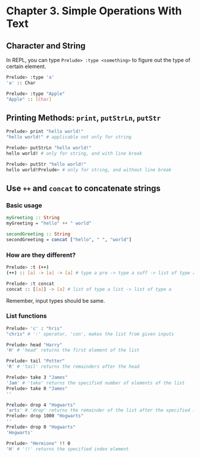 # Chapter 3. Simple Operations With Text

## Character and String
In REPL, you can type ```Prelude> :type <something>``` to figure out the type of certain element.
```bash
Prelude> :type 'a'
'a' :: Char

Prelude> :type "Apple"
"Apple" :: [Char]
```

## Printing Methods: `print`, `putStrLn`, `putStr`
```bash
Prelude> print "hello world!"
"hello world!" # applicable not only for string

Prelude> putStrLn "hello world!"
hello world! # only for string, and with line break

Prelude> putStr "hello world!"
hello world!Prelude> # only for string, and without line break
```

## Use `++` and `concat` to concatenate strings
### Basic usage
```haskell
myGreeting :: String
myGreeting = "hello" ++ " world"

secondGreeting :: String
secondGreeting = concat ["hello", " ", "world"]
```

### How are they different?
```bash
Prelude> :t (++)
(++) :: [a] -> [a] -> [a] # type a pre -> type a suff -> list of type a

Prelude> :t concat
concat :: [[a]] -> [a] # list of type a list -> list of type a
```

Remember, input types should be same.

### List functions
```bash
Prelude> 'c' : "hris"
"chris" # ':' operator, 'con', makes the list from given inputs

Prelude> head "Harry"
'H' # 'head' returns the first element of the list

Prelude> tail "Potter"
'R' # 'tail' returns the remainders after the head

Prelude> take 3 "James"
'Jam' # 'take' returns the specified number of elements of the list
Prelude> take 0 "James"
'' 

Prelude> drop 4 "Hogwarts"
'arts' # 'drop' returns the remainder of the list after the specified index 
Prelude> drop 1000 "Hogwarts"
''
Prelude> drop 0 "Hogwarts"
'Hogwarts'

Prelude> "Hermione" !! 0
'H' # '!!' returns the specified index element
```


